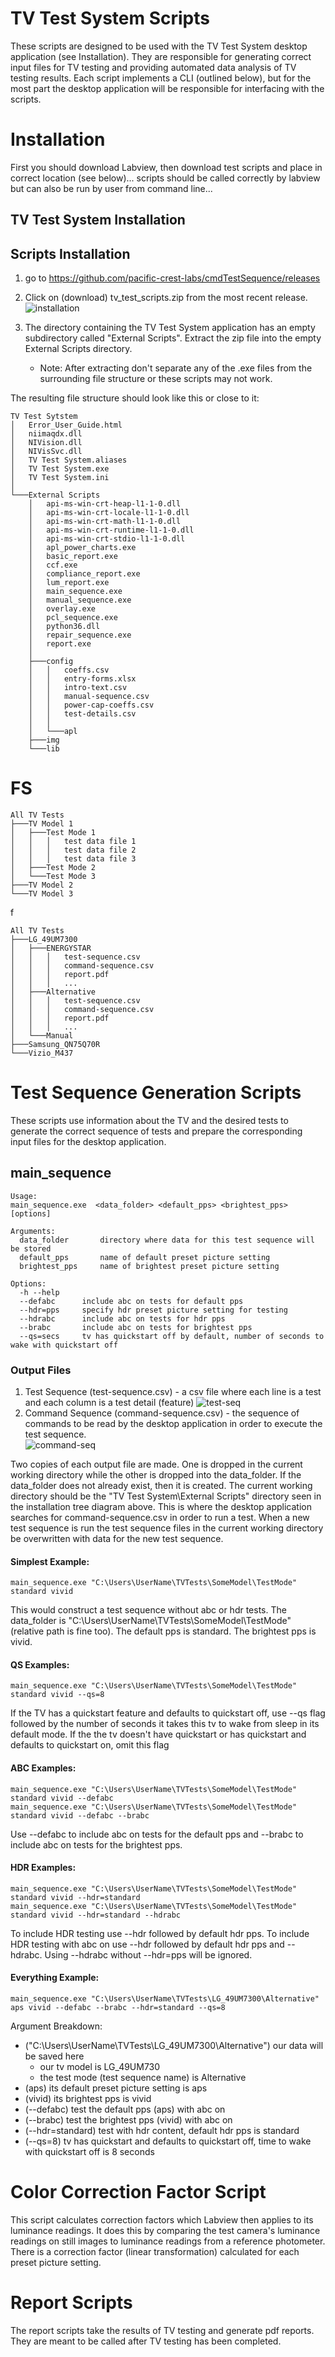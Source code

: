 # TV Test System Scripts

These scripts are designed to be used with the TV Test System desktop application (see Installation).
They are responsible for generating correct input files for TV testing and providing automated data analysis of TV testing results.
Each script implements a CLI (outlined below), but for the most part the desktop application will be responsible for interfacing with the scripts.


# Installation
First you should download Labview, then download test scripts and place in correct location (see below)... 
scripts should be called correctly by labview but can also be run by user from command line...
## TV Test System Installation

## Scripts Installation
1. go to https://github.com/pacific-crest-labs/cmdTestSequence/releases
2. Click on (download) tv_test_scripts.zip from the most recent release. ![installation](img/inked-installation.jpg)
3. The directory containing the TV Test System application has an empty subdirectory called "External Scripts".
Extract the zip file into the empty External Scripts directory. 

    - Note: After extracting don't separate any of the .exe files from the surrounding file structure or these scripts may not work.


The resulting file structure should look like this or close to it:


    TV Test Sytstem
    │   Error_User_Guide.html
    │   niimaqdx.dll
    │   NIVision.dll
    │   NIVisSvc.dll
    │   TV Test System.aliases
    │   TV Test System.exe
    │   TV Test System.ini
    │
    └───External Scripts
        │   api-ms-win-crt-heap-l1-1-0.dll
        │   api-ms-win-crt-locale-l1-1-0.dll
        │   api-ms-win-crt-math-l1-1-0.dll
        │   api-ms-win-crt-runtime-l1-1-0.dll
        │   api-ms-win-crt-stdio-l1-1-0.dll
        │   apl_power_charts.exe
        │   basic_report.exe
        │   ccf.exe
        │   compliance_report.exe
        │   lum_report.exe
        │   main_sequence.exe
        │   manual_sequence.exe
        │   overlay.exe
        │   pcl_sequence.exe
        │   python36.dll
        │   repair_sequence.exe
        │   report.exe
        │
        ├───config
        │   │   coeffs.csv
        │   │   entry-forms.xlsx
        │   │   intro-text.csv
        │   │   manual-sequence.csv
        │   │   power-cap-coeffs.csv
        │   │   test-details.csv
        │   │
        │   └───apl
        ├───img
        └───lib
    
# FS

    All TV Tests
    ├───TV Model 1
    │   ├───Test Mode 1
    │   │   │   test data file 1
    │   │   │   test data file 2
    │   │   │   test data file 3
    │   ├───Test Mode 2
    │   └───Test Mode 3
    ├───TV Model 2
    └───TV Model 3
    
f


    All TV Tests
    ├───LG_49UM7300
    │   ├───ENERGYSTAR
    │   │   │   test-sequence.csv
    │   │   │   command-sequence.csv
    │   │   │   report.pdf
    │   │   │   ...
    │   ├───Alternative
    │   │   │   test-sequence.csv
    │   │   │   command-sequence.csv
    │   │   │   report.pdf
    │   │   │   ...
    │   └───Manual
    ├───Samsung_QN75Q70R
    └───Vizio_M437


# Test Sequence Generation Scripts
These scripts use information about the TV and the desired tests to generate the correct sequence of tests
and prepare the corresponding input files for the desktop application.

## main_sequence

    Usage:
    main_sequence.exe  <data_folder> <default_pps> <brightest_pps> [options]
    
    Arguments:
      data_folder       directory where data for this test sequence will be stored
      default_pps       name of default preset picture setting
      brightest_pps     name of brightest preset picture setting
    
    Options:
      -h --help
      --defabc      include abc on tests for default pps
      --hdr=pps     specify hdr preset picture setting for testing
      --hdrabc      include abc on tests for hdr pps
      --brabc       include abc on tests for brightest pps
      --qs=secs     tv has quickstart off by default, number of seconds to wake with quickstart off
      
### Output Files

1. Test Sequence (test-sequence.csv) - a csv file where each line is a test and each column is a test detail (feature)
![test-seq](img/test-sequence.png)
2. Command Sequence (command-sequence.csv) - the sequence of commands to be read by the desktop application in order to execute the test sequence.   
![command-seq](img/command-sequence.png)

Two copies of each output file are made. One is dropped in the current working directory 
while the other is dropped into the data_folder. If the data_folder does not already exist, then it is created.
The current working directory should be the "TV Test System\External Scripts" directory seen in the installation tree diagram above.
This is where the desktop application searches for command-sequence.csv in order to run a test.
When a new test sequence is run the test sequence files in the current working directory be overwritten with data for the new test sequence.

#### Simplest Example:

    main_sequence.exe "C:\Users\UserName\TVTests\SomeModel\TestMode" standard vivid

This would construct a test sequence without abc or hdr tests.
The data_folder is "C:\Users\UserName\TVTests\SomeModel\TestMode" (relative path is fine too).
The default pps is standard. The brightest pps is vivid.


#### QS Examples:

    main_sequence.exe "C:\Users\UserName\TVTests\SomeModel\TestMode" standard vivid --qs=8

If the TV has a quickstart feature and defaults to quickstart off, use --qs flag followed by the number of seconds it takes this tv to wake from sleep in its default mode.
If the the tv doesn't have quickstart or has quickstart and defaults to quickstart on, omit this flag

#### ABC Examples:

    main_sequence.exe "C:\Users\UserName\TVTests\SomeModel\TestMode" standard vivid --defabc
    main_sequence.exe "C:\Users\UserName\TVTests\SomeModel\TestMode" standard vivid --defabc --brabc

Use --defabc to include abc on tests for the default pps and --brabc to include abc on tests for the brightest pps.

#### HDR Examples:

    main_sequence.exe "C:\Users\UserName\TVTests\SomeModel\TestMode" standard vivid --hdr=standard
    main_sequence.exe "C:\Users\UserName\TVTests\SomeModel\TestMode" standard vivid --hdr=standard --hdrabc

To include HDR testing use --hdr followed by default hdr pps.
To include HDR testing with abc on use --hdr followed by default hdr pps and --hdrabc.
Using --hdrabc without --hdr=pps will be ignored.

#### Everything Example:

    main_sequence.exe "C:\Users\UserName\TVTests\LG_49UM7300\Alternative" aps vivid --defabc --brabc --hdr=standard --qs=8
  
Argument Breakdown:
 - ("C:\Users\UserName\TVTests\LG_49UM7300\Alternative") our data will be saved here
    - our tv model is LG_49UM730
    - the test mode (test sequence name) is Alternative
 - (aps) its default preset picture setting is aps
 - (vivid) its brightest pps is vivid
 - (--defabc) test the default pps (aps) with abc on
 - (--brabc) test the brightest pps (vivid) with abc on
 - (--hdr=standard) test with hdr content, default hdr pps is standard
 - (--qs=8) tv has quickstart and defaults to quickstart off, time to wake with quickstart off is 8 seconds
 
 
# Color Correction Factor Script
This script calculates correction factors which Labview then applies to its luminance readings.
It does this by comparing the test camera's luminance readings on still images to luminance readings from a reference photometer.  
There is a correction factor (linear transformation) calculated for each preset picture setting.

# Report Scripts
The report scripts take the results of TV testing and generate pdf reports.
They are meant to be called after TV testing has been completed.